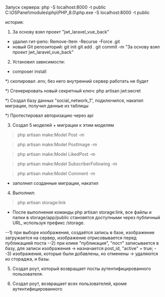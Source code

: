 Запуск сервера: 
php -S localhost:8000 -t public
C:\OSPanel\modules\php\PHP_8.0\php.exe -S localhost:8000 -t public

история:

1. За основу взял проект "jwt_laravel_vue_back"
- удалил гит-репо:
  Remove-Item -Recurse -Force .git
- новый Git репозиторий:
  git init
git add .
git commit -m "За основу взял проект jwt_laravel_vue_back"

2. Установил зависимости:
- composer install

*) скопировал .env, без него внутренний сервер работать не будет

*) Сгенерировать новый секретный ключ:
php artisan jwt:secret 

*) Создал базу данных "social_network_1", подключился, накатил миграции, получил данные из таблицы

*) Протестировал авторизацию через api

3. Создал 5 моделей + миграции к этим моделям
>php artisan make:Model Post -m
 
>php artisan make:Model PostImage -m

>php artisan make:Model LikedPost -m

>php artisan make:Model SubscriberFollowing -m

>php artisan make:Model Comment -m

+ заполнил созданные миграции, накатил

4. Выполнил:
> php artisan storage:link

- После выполнения команды php artisan storage:link,
все файлы и папки в storage/app/public становятся доступными через публичный URL,
используя префикс /storage.

--1) при выборе изображения, создаётся запись в базе, изображение загружается на сервер,
изображение отрисовывается перед публикацией поста
--2) при клике "публикация", "пост" записывается в базу, 
для записи изображения -> назначается post_id, "active" = true;
--3) изображения, которые были добавлены, но отменены -> удаляются из стораджа, и базы.

5. Создал роут, который возвращает посты аутентифицированного пользователя.

6. Создал роут, возвращает всех пользователей, кроме аутентифицированного
